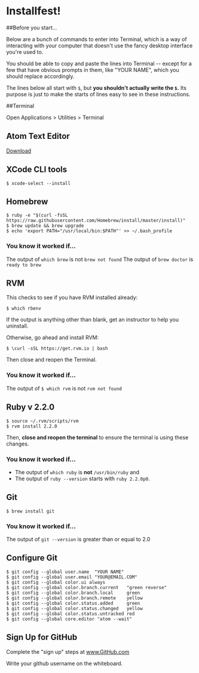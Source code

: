 # Installfest!

##Before you start...

Below are a bunch of commands to enter into Terminal, which is a way of interacting with your computer that doesn't use the fancy desktop interface you're used to.

You should be able to copy and paste the lines into Terminal -- except for a few that have obvious prompts in them, like "YOUR NAME", which you should replace accordingly.

The lines below all start with `$`, but **you shouldn't actually write the `$`.** Its purpose is just to make the starts of lines easy to see in these instructions.

##Terminal

Open Applications > Utilities > Terminal

## Atom Text Editor

[Download](https://atom.io)

## XCode CLI tools

    $ xcode-select --install
    
## Homebrew

    $ ruby -e "$(curl -fsSL https://raw.githubusercontent.com/Homebrew/install/master/install)"
    $ brew update && brew upgrade
    $ echo 'export PATH="/usr/local/bin:$PATH"' >> ~/.bash_profile

### You know it worked if...

The output of `which brew` is not `brew not found`
The output of `brew doctor` is `ready to brew`

## RVM

This checks to see if you have RVM installed already:

    $ which rbenv
    
If the output is anything other than blank, get an instructor to help you uninstall.

Otherwise, go ahead and install RVM:

    $ \curl -sSL https://get.rvm.io | bash
    
Then close and reopen the Terminal.

### You know it worked if...

The output of `$ which rvm` is not `rvm not found`

## Ruby v 2.2.0
    
    $ source ~/.rvm/scripts/rvm
    $ rvm install 2.2.0
    
Then, **close and reopen the terminal** to ensure the terminal is using these changes.
    
### You know it worked if...

* The output of `which ruby` is **not** `/usr/bin/ruby` and
* The output of `ruby --version` starts with `ruby 2.2.0p0`.

## Git

    $ brew install git
    
### You know it worked if...

The output of `git --version` is greater than or equal to 2.0

## Configure Git

    $ git config --global user.name  "YOUR NAME"
    $ git config --global user.email "YOUR@EMAIL.COM"
    $ git config --global color.ui always
    $ git config --global color.branch.current   "green reverse"
    $ git config --global color.branch.local     green
    $ git config --global color.branch.remote    yellow
    $ git config --global color.status.added     green
    $ git config --global color.status.changed   yellow
    $ git config --global color.status.untracked red
    $ git config --global core.editor "atom --wait"


## Sign Up for GitHub

Complete the "sign up" steps at www.GitHub.com

Write your github username on the whiteboard.
